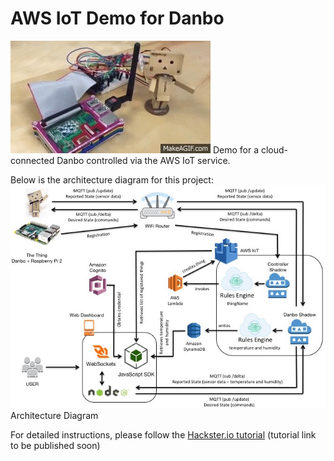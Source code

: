 AWS IoT Demo for Danbo
======================

![Animated Gif](animated.gif)
Demo for a cloud-connected Danbo controlled via the AWS IoT service.

Below is the architecture diagram for this project:
![Architecture Diagram](architecture.jpg)
Architecture Diagram

For detailed instructions, please follow the [Hackster.io tutorial](https://hackster.io/) (tutorial link to be published soon)
